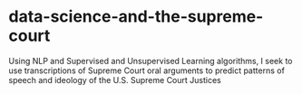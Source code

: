 # data-science-and-the-supreme-court
Using NLP and Supervised and Unsupervised  Learning algorithms, I seek to use transcriptions of Supreme Court oral arguments to predict patterns of speech and ideology of the U.S. Supreme Court Justices
